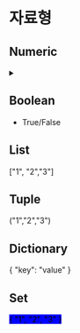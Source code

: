 # 자료형

## Numeric

<details>

<summary></summary>

sdfsd젝ㅂ제고ㅂㅇㄹ제ㅂ제곱을 나타내는 \*\*연산자

</details>

## Boolean

* True/False

## List

\["1", "2","3"]

## Tuple

("1","2","3")

## Dictionary

{ "key": "value" }

## Set

<mark style="background-color:blue;">{ "1", "2", "3" }</mark>
